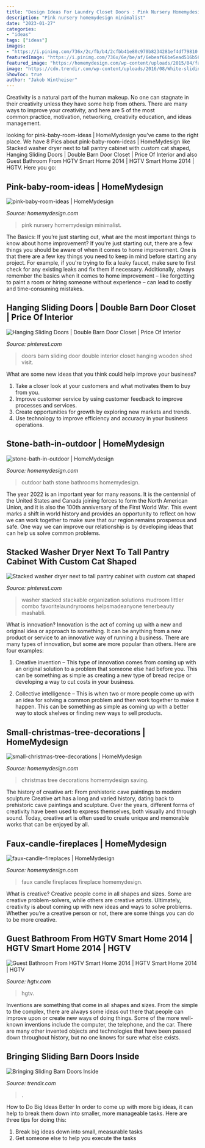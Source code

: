 ```yaml
---
title: "Design Ideas For Laundry Closet Doors : Pink Nursery Homemydesign Minimalist"
description: "Pink nursery homemydesign minimalist"
date: "2023-01-27"
categories:
- "ideas"
tags: ["ideas"]
images:
- "https://i.pinimg.com/736x/2c/fb/b4/2cfbb41e80c970b8234281ef4df79810.jpg"
featuredImage: "https://i.pinimg.com/736x/6e/be/af/6ebeaf66be5ead516b56179586e592b6.jpg"
featured_image: "https://homemydesign.com/wp-content/uploads/2015/04/faux-candle-fireplaces.jpg"
image: "https://cdn.trendir.com/wp-content/uploads/2016/08/White-sliding-barn-door.jpg"
ShowToc: true
author: "Jakob Wintheiser"
---
```



Creativity is a natural part of the human makeup. No one can stagnate in their creativity unless they have some help from others. There are many ways to improve your creativity, and here are 5 of the most common:practice, motivation, networking, creativity education, and ideas management.

	

		
looking for pink-baby-room-ideas | HomeMydesign you've came to the right place. We have 8 Pics about pink-baby-room-ideas | HomeMydesign like Stacked washer dryer next to tall pantry cabinet with custom cat shaped, Hanging Sliding Doors | Double Barn Door Closet | Price Of Interior and also Guest Bathroom From HGTV Smart Home 2014 | HGTV Smart Home 2014 | HGTV. Here you go:
		
    
## Pink-baby-room-ideas | HomeMydesign

<img loading=lazy src="https://homemydesign.com/wp-content/uploads/2014/06/pink-baby-room-ideas.jpg" onerror="this.onerror=null;this.src='https://tse4.mm.bing.net/th?id=OIP.xTCc09vqjEhCQTacAYiqHQHaLH&amp;pid=15.1';" alt="pink-baby-room-ideas | HomeMydesign">

_Source: homemydesign.com_

>pink nursery homemydesign minimalist. 

	

The Basics: If you’re just starting out, what are the most important things to know about home improvement?
If you're just starting out, there are a few things you should be aware of when it comes to home improvement. One is that there are a few key things you need to keep in mind before starting any project. For example, if you're trying to fix a leaky faucet, make sure to first check for any existing leaks and fix them if necessary. Additionally, always remember the basics when it comes to home improvement – like forgetting to paint a room or hiring someone without experience – can lead to costly and time-consuming mistakes.

    
## Hanging Sliding Doors | Double Barn Door Closet | Price Of Interior

<img loading=lazy src="https://i.pinimg.com/736x/6e/be/af/6ebeaf66be5ead516b56179586e592b6.jpg" onerror="this.onerror=null;this.src='https://tse4.mm.bing.net/th?id=OIP.4sDnFmTRkN4E4oWBx6m7YwHaLC&amp;pid=15.1';" alt="Hanging Sliding Doors | Double Barn Door Closet | Price Of Interior">

_Source: pinterest.com_

>doors barn sliding door double interior closet hanging wooden shed visit. 

	

What are some new ideas that you think could help improve your business?
1. Take a closer look at your customers and what motivates them to buy from you.
2. Improve customer service by using customer feedback to improve processes and services.
3. Create opportunities for growth by exploring new markets and trends. 
4. Use technology to improve efficiency and accuracy in your business operations.

    
## Stone-bath-in-outdoor | HomeMydesign

<img loading=lazy src="https://homemydesign.com/wp-content/uploads/2013/07/stone-bath-in-outdoor.jpg" onerror="this.onerror=null;this.src='https://tse3.mm.bing.net/th?id=OIP.6wYIkai7hIEi0Ol8cHmZAwHaLJ&amp;pid=15.1';" alt="stone-bath-in-outdoor | HomeMydesign">

_Source: homemydesign.com_

>outdoor bath stone bathrooms homemydesign. 

	

The year 2022 is an important year for many reasons. It is the centennial of the United States and Canada joining forces to form the North American Union, and it is also the 100th anniversary of the First World War. This event marks a shift in world history and provides an opportunity to reflect on how we can work together to make sure that our region remains prosperous and safe. One way we can improve our relationship is by developing ideas that can help us solve common problems.

    
## Stacked Washer Dryer Next To Tall Pantry Cabinet With Custom Cat Shaped

<img loading=lazy src="https://i.pinimg.com/736x/2c/fb/b4/2cfbb41e80c970b8234281ef4df79810.jpg" onerror="this.onerror=null;this.src='https://tse1.mm.bing.net/th?id=OIP.KS0T-eek5P3rSpkJLuTyRgHaMd&amp;pid=15.1';" alt="Stacked washer dryer next to tall pantry cabinet with custom cat shaped">

_Source: pinterest.com_

>washer stacked stackable organization solutions mudroom littler combo favoritelaundryrooms helpsmadeanyone tenerbeauty mashabli. 

	

What is innovation?
Innovation is the act of coming up with a new and original idea or approach to something. It can be anything from a new product or service to an innovative way of running a business. There are many types of innovation, but some are more popular than others. Here are four examples:
1. Creative invention – This type of innovation comes from coming up with an original solution to a problem that someone else had before you. This can be something as simple as creating a new type of bread recipe or developing a way to cut costs in your business.

2. Collective intelligence – This is when two or more people come up with an idea for solving a common problem and then work together to make it happen. This can be something as simple as coming up with a better way to stock shelves or finding new ways to sell products.


    
## Small-christmas-tree-decorations | HomeMydesign

<img loading=lazy src="https://homemydesign.com/wp-content/uploads/2014/12/small-christmas-tree-decorations.jpg" onerror="this.onerror=null;this.src='https://tse1.mm.bing.net/th?id=OIP.J9Os6VTnNq-AL503bwGM5gHaLG&amp;pid=15.1';" alt="small-christmas-tree-decorations | HomeMydesign">

_Source: homemydesign.com_

>christmas tree decorations homemydesign saving. 

	

The history of creative art: From prehistoric cave paintings to modern sculpture
Creative art has a long and varied history, dating back to prehistoric cave paintings and sculpture. Over the years, different forms of creativity have been used to express themselves, both visually and through sound. Today, creative art is often used to create unique and memorable works that can be enjoyed by all.

    
## Faux-candle-fireplaces | HomeMydesign

<img loading=lazy src="https://homemydesign.com/wp-content/uploads/2015/04/faux-candle-fireplaces.jpg" onerror="this.onerror=null;this.src='https://tse2.mm.bing.net/th?id=OIP.t2dX-xDqI6wB0Ezx93oz7QHaJf&amp;pid=15.1';" alt="faux-candle-fireplaces | HomeMydesign">

_Source: homemydesign.com_

>faux candle fireplaces fireplace homemydesign. 

	

What is creative?
Creative people come in all shapes and sizes. Some are creative problem-solvers, while others are creative artists. Ultimately, creativity is about coming up with new ideas and ways to solve problems. Whether you’re a creative person or not, there are some things you can do to be more creative.

    
## Guest Bathroom From HGTV Smart Home 2014 | HGTV Smart Home 2014 | HGTV

<img loading=lazy src="https://hgtvhome.sndimg.com/content/dam/images/hgrm/fullset/2014/4/8/0/hgtv-01-sh14-guest-bathroom_v.jpg.rend.hgtvcom.616.822.suffix/1405444043301.jpeg" onerror="this.onerror=null;this.src='https://tse2.mm.bing.net/th?id=OIP.jasnOJ_fqfB4qs18czo1tAHaJ4&amp;pid=15.1';" alt="Guest Bathroom From HGTV Smart Home 2014 | HGTV Smart Home 2014 | HGTV">

_Source: hgtv.com_

>hgtv. 

	

Inventions are something that come in all shapes and sizes. From the simple to the complex, there are always some ideas out there that people can improve upon or create new ways of doing things. Some of the more well-known inventions include the computer, the telephone, and the car. There are many other invented objects and technologies that have been passed down throughout history, but no one knows for sure what else exists.

    
## Bringing Sliding Barn Doors Inside

<img loading=lazy src="https://cdn.trendir.com/wp-content/uploads/2016/08/White-sliding-barn-door.jpg" onerror="this.onerror=null;this.src='https://tse3.mm.bing.net/th?id=OIP.fhONi45PPui_nck9pyXjEAHaJn&amp;pid=15.1';" alt="Bringing Sliding Barn Doors Inside">

_Source: trendir.com_

>. 

	

How to Do Big Ideas Better
In order to come up with more big ideas, it can help to break them down into smaller, more manageable tasks. Here are three tips for doing this:
1. Break big ideas down into small, measurable tasks
2. Get someone else to help you execute the tasks


